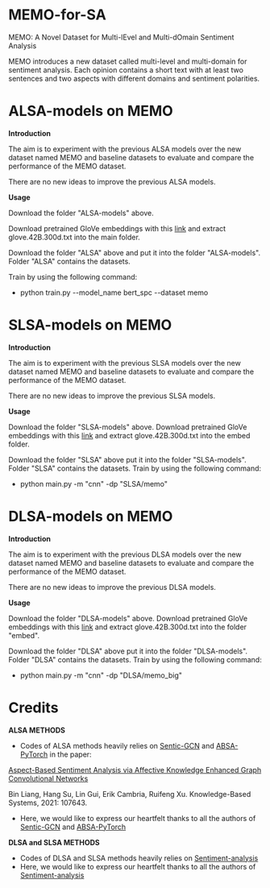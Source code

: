 # MEMO-for-SA
MEMO: A Novel Dataset for Multi-lEvel and Multi-dOmain Sentiment Analysis

MEMO introduces a new dataset called multi-level and multi-domain for sentiment analysis. Each opinion contains a short text with at least two sentences and two aspects with different domains and sentiment polarities. 

# ALSA-models on MEMO

**Introduction**

The aim is to experiment with the previous ALSA models over the new dataset named MEMO and baseline datasets to evaluate and compare the performance of the MEMO dataset.

There are no new ideas to improve the previous ALSA models.

**Usage**

Download the folder "ALSA-models" above.

Download pretrained GloVe embeddings with this [link](https://nlp.stanford.edu/projects/glove/) and extract glove.42B.300d.txt into the main folder.

Download the folder "ALSA" above and put it into the folder "ALSA-models". Folder "ALSA" contains the datasets.

Train by using the following command:

- python train.py --model_name bert_spc --dataset memo

# SLSA-models on MEMO

**Introduction**

The aim is to experiment with the previous SLSA models over the new dataset named MEMO and baseline datasets to evaluate and compare the performance of the MEMO dataset.

There are no new ideas to improve the previous SLSA models.

**Usage**

Download the folder "SLSA-models" above.
Download pretrained GloVe embeddings with this [link](https://nlp.stanford.edu/projects/glove/) and extract glove.42B.300d.txt into the embed folder.

Download the folder "SLSA" above put it into the folder "SLSA-models". Folder "SLSA" contains the datasets.
Train by using the following command:

- python main.py -m "cnn" -dp "SLSA/memo"

# DLSA-models on MEMO

**Introduction**

The aim is to experiment with the previous DLSA models over the new dataset named MEMO and baseline datasets to evaluate and compare the performance of the MEMO dataset.

There are no new ideas to improve the previous DLSA models.

**Usage**

Download the folder "DLSA-models" above.
Download pretrained GloVe embeddings with this [link](https://nlp.stanford.edu/projects/glove/) and extract glove.42B.300d.txt into the folder "embed".

Download the folder "DLSA" above put it into the folder "DLSA-models". Folder "DLSA" contains the datasets.
Train by using the following command:

- python main.py -m "cnn" -dp "DLSA/memo_big"


# Credits

**ALSA METHODS**

- Codes of ALSA methods heavily relies on [Sentic-GCN](https://github.com/BinLiang-NLP/Sentic-GCN) and [ABSA-PyTorch](https://github.com/songyouwei/ABSA-PyTorch)
in the paper:

[Aspect-Based Sentiment Analysis via Affective Knowledge Enhanced Graph Convolutional Networks](https://www.sentic.net/sentic-gcn.pdf)

Bin Liang, Hang Su, Lin Gui, Erik Cambria, Ruifeng Xu. Knowledge-Based Systems, 2021: 107643.

- Here, we would like to express our heartfelt thanks to all the authors of [Sentic-GCN](https://github.com/BinLiang-NLP/Sentic-GCN) and [ABSA-PyTorch](https://github.com/songyouwei/ABSA-PyTorch)

**DLSA and SLSA METHODS**

- Codes of DLSA and SLSA methods heavily relies on [Sentiment-analysis](https://github.com/davide97l/Sentiment-analysis)
- Here, we would like to express our heartfelt thanks to all the authors of [Sentiment-analysis](https://github.com/davide97l/Sentiment-analysis)

